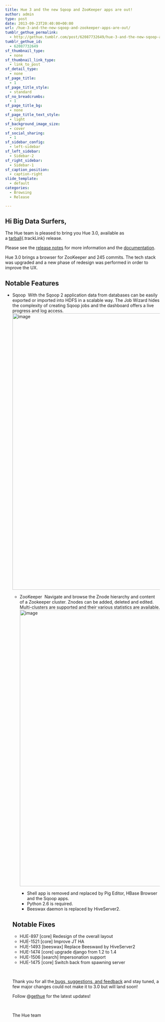 ```yaml
---
title: Hue 3 and the new Sqoop and ZooKeeper apps are out!
author: admin
type: post
date: 2013-09-23T20:40:00+00:00
url: /hue-3-and-the-new-sqoop-and-zookeeper-apps-are-out/
tumblr_gethue_permalink:
  - http://gethue.tumblr.com/post/62087732649/hue-3-and-the-new-sqoop-and-zookeeper-apps-are-out
tumblr_gethue_id:
  - 62087732649
sf_thumbnail_type:
  - none
sf_thumbnail_link_type:
  - link_to_post
sf_detail_type:
  - none
sf_page_title:
  - 1
sf_page_title_style:
  - standard
sf_no_breadcrumbs:
  - 1
sf_page_title_bg:
  - none
sf_page_title_text_style:
  - light
sf_background_image_size:
  - cover
sf_social_sharing:
  - 1
sf_sidebar_config:
  - left-sidebar
sf_left_sidebar:
  - Sidebar-2
sf_right_sidebar:
  - Sidebar-1
sf_caption_position:
  - caption-right
slide_template:
  - default
categories:
  - Browsing
  - Release

---
```

## Hi Big Data Surfers,

<span id="docs-internal-guid-0768643e-1223-5a03-20cc-6cb512e36ff6">The Hue team is pleased to bring you Hue 3.0, available as a </span>[tarball][1]{.trackLink} release.

Please see the [release notes][2] for more information and the <a href="http://cloudera.github.io/hue/docs-3.0.0/" target="_blank" rel="noopener noreferrer">documentation</a>.

Hue 3.0 brings a browser for ZooKeeper and 245 commits. The tech stack was upgraded and a new phase of redesign was performed in order to improve the UX.

## Notable Features

  * <span><span>Sqoop</span></span>&nbsp;
    <span>With the Sqoop 2 application data from databases can be easily exported or imported into HDFS in a scalable way. The Job Wizard hides the </span><span><span>complexity of creating Sqoop jobs and the dashboard offers a live progress and log access.</span></span><a href="https://cdn.gethue.com/downloads/screenshots/hue-3-sqoop.png" target="_blank" rel="noopener noreferrer"><img alt="image" src="https://cdn.gethue.com/downloads/screenshots/hue-3-sqoop.png" width="900" /></a></li>

      * <span><span>ZooKeeper</span></span>&nbsp;
        <span>Navigate and browse the Znode hierarchy and content of a Zookeeper cluster. Znodes can be added, deleted and edited.<br /> </span><span><span>Multi-clusters are supported and their various statistics are available.</span></span><a href="https://cdn.gethue.com/downloads/screenshots/hue-3-zoo.png" target="_blank" rel="noopener noreferrer"><img alt="image" src="https://cdn.gethue.com/downloads/screenshots/hue-3-zoo.png" width="900" /></a></li>

          * <span><span>Shell app is removed and replaced by Pig Editor, HBase Browser and the Sqoop apps.</span></span>&nbsp;
          * <span><span>Python 2.6 is required.</span></span>&nbsp;
          * <span><span>Beeswax daemon is replaced by HiveServer2.</span></span>&nbsp;</ul>

        ## Notable Fixes

          * <span>HUE-897 [core] Redesign of the overall layout</span>
          * <span>HUE-1521 [core] Improve JT HA</span>
          * <span>HUE-1493 [beeswax] Replace Beeswaxd by HiveServer2</span>
          * <span>HUE-1474 [core] upgrade django from 1.2 to 1.4</span>
          * <span>HUE-1506 [search] Impersonation support</span>
          * <span>HUE-1475 [core] Switch back from spawning server</span>

        <span> </span>

        <span id="docs-internal-guid-0768643e-1223-9198-1d84-c7ebd87794ae">Thank you for all the</span>[ bugs, suggestions, and feedback][3]<span> and stay tuned, a few major changes could not make it to 3.0 but will land soon!</span>

        <span>Follow @<a class="tumblelog" href="http://tmblr.co/mjrjfJ-GIti18oBq2GmTjjA">gethue</a> for the latest updates!</span>

        <span> </span>

        The Hue team

 [1]: https://cdn.gethue.com/downloads/releases/3.0.0/hue-3.0.0.tgz
 [2]: http://cloudera.github.com/hue/docs-3.0.0/release-notes/release-notes-3.0.0.html
 [3]: http://groups.google.com/a/cloudera.org/group/hue-user
